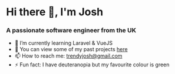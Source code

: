 # Hi there 👋, I'm Josh

### A passionate software engineer from the UK

- 🌱 I’m currently learning Laravel & VueJS
- 🔭 You can view some of my past projects [here](joshuatrend.co.uk/projects)
- 📫 How to reach me: trendyjosh@gmail.com
- ⚡ Fun fact: I have deuteranopia but my favourite colour is green
